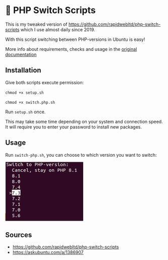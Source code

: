 # 🔄 PHP Switch Scripts

This is my tweaked version of https://github.com/rapidwebltd/php-switch-scripts which I use almost daily since 2019.

With this script switching between PHP-versions in Ubuntu is easy!



More info about requirements, checks and usage in the [original documentation](https://github.com/rapidwebltd/php-switch-scripts/blob/a477928c0fb37a0be7d12892a13aa708c55b0342/README.md)


## Installation
Give both scripts execute permission:

`chmod +x setup.sh`

`chmod +x switch.php.sh`

Run `setup.sh` once.

This may take some time depending on your system and connection speed.
It will require you to enter your password to install new packages.


## Usage
Run `switch-php.sh`, you can choose to which version you want to switch:

<img src="switch-php.png" />

## Sources
- https://github.com/rapidwebltd/php-switch-scripts
- https://askubuntu.com/a/1386907


